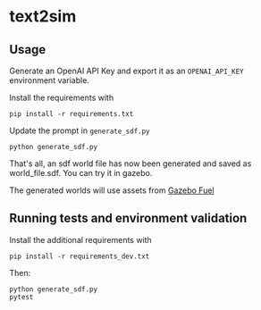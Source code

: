 # text2sim


## Usage


Generate an OpenAI API Key and export it as an `OPENAI_API_KEY` environment variable.

Install the requirements with

```
pip install -r requirements.txt
```

Update the prompt in `generate_sdf.py`

```
python generate_sdf.py
```

That's all, an sdf world file has now been generated and saved as world_file.sdf. You can try it in gazebo.

The generated worlds will use assets from [Gazebo Fuel](https://app.gazebosim.org/fuel/models)


## Running tests and environment validation


Install the additional requirements with

```
pip install -r requirements_dev.txt
```

Then:

```
python generate_sdf.py
pytest
```
